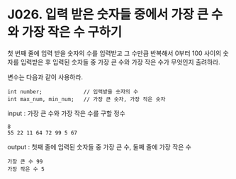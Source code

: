 # J026. 입력 받은 숫자들 중에서 가장 큰 수와 가장 작은 수 구하기
첫 번째 줄에 입력 받을 숫자의 수를 입력받고 그 수만큼 반복해서 0부터 100 사이의 숫자를 입력받은 후 입력된 숫자들 중 가장 큰 수와 가장 작은 수가 무엇인지 출려하라.


변수는 다음과 같이 사용하라.
```
int number;             // 입력받을 숫자의 수
int max_num, min_num;   // 가장 큰 숫자, 가장 작은 숫자
```

input : 가장 큰 수와 가장 작은 수를 구할 정수
```
8
55 22 11 64 72 99 5 67
```
output : 첫째 줄에 입력된 숫자들 중 가장 큰 수, 둘째 줄에 가장 작은 수
```
가장 큰 수 99
가장 작은 수 5
```